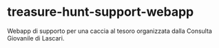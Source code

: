 # treasure-hunt-support-webapp
Webapp di supporto per una caccia al tesoro organizzata dalla Consulta Giovanile di Lascari.

